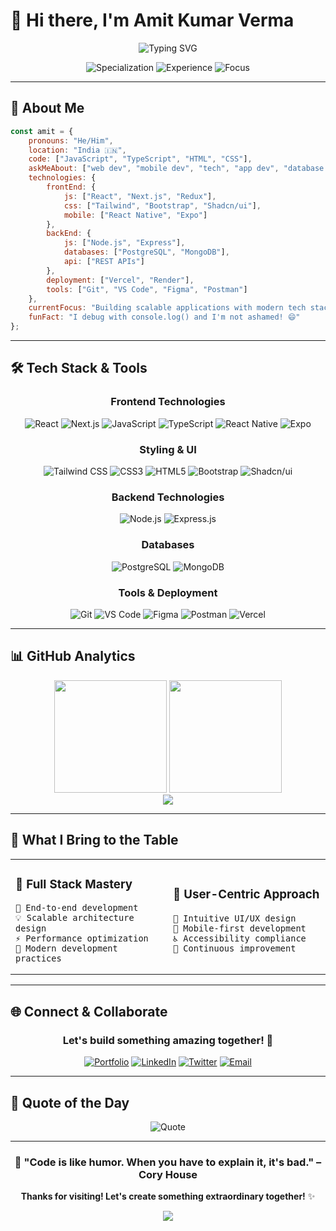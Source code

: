 # 👋 Hi there, I'm Amit Kumar Verma

<div align="center">
  
![Typing SVG](https://readme-typing-svg.herokuapp.com?font=Fira+Code&size=30&duration=3000&pause=1000&color=00D4FF&center=true&vCenter=true&width=600&height=100&lines=Full+Stack+Developer;React+%7C+Node.js+%7C+Next.js;Building+Amazing+User+Experiences;Always+Learning+New+Technologies)

</div>

<div align="center">
  <img src="https://img.shields.io/badge/Specialization-React%20%7C%20Node.js-blue?style=for-the-badge" alt="Specialization" />
  <img src="https://img.shields.io/badge/Experience-Frontend%20%2B%20Backend-orange?style=for-the-badge" alt="Experience" />
  <img src="https://img.shields.io/badge/Focus-Full%20Stack%20Development-brightgreen?style=for-the-badge" alt="Focus" />
</div>

---

## 🚀 About Me

```javascript
const amit = {
    pronouns: "He/Him",
    location: "India 🇮🇳",
    code: ["JavaScript", "TypeScript", "HTML", "CSS"],
    askMeAbout: ["web dev", "mobile dev", "tech", "app dev", "database design"],
    technologies: {
        frontEnd: {
            js: ["React", "Next.js", "Redux"],
            css: ["Tailwind", "Bootstrap", "Shadcn/ui"],
            mobile: ["React Native", "Expo"]
        },
        backEnd: {
            js: ["Node.js", "Express"],
            databases: ["PostgreSQL", "MongoDB"],
            api: ["REST APIs"]
        },
        deployment: ["Vercel", "Render"],
        tools: ["Git", "VS Code", "Figma", "Postman"]
    },
    currentFocus: "Building scalable applications with modern tech stack",
    funFact: "I debug with console.log() and I'm not ashamed! 😄"
};
```

---

## 🛠️ Tech Stack & Tools

<div align="center">

### Frontend Technologies
![React](https://img.shields.io/badge/React-20232A?style=for-the-badge&logo=react&logoColor=61DAFB)
![Next.js](https://img.shields.io/badge/Next.js-000000?style=for-the-badge&logo=next.js&logoColor=white)
![JavaScript](https://img.shields.io/badge/JavaScript-323330?style=for-the-badge&logo=javascript&logoColor=F7DF1E)
![TypeScript](https://img.shields.io/badge/TypeScript-007ACC?style=for-the-badge&logo=typescript&logoColor=white)
![React Native](https://img.shields.io/badge/React_Native-20232A?style=for-the-badge&logo=react&logoColor=61DAFB)
![Expo](https://img.shields.io/badge/Expo-000020?style=for-the-badge&logo=expo&logoColor=white)

### Styling & UI
![Tailwind CSS](https://img.shields.io/badge/Tailwind_CSS-38B2AC?style=for-the-badge&logo=tailwind-css&logoColor=white)
![CSS3](https://img.shields.io/badge/CSS3-1572B6?style=for-the-badge&logo=css3&logoColor=white)
![HTML5](https://img.shields.io/badge/HTML5-E34F26?style=for-the-badge&logo=html5&logoColor=white)
![Bootstrap](https://img.shields.io/badge/Bootstrap-563D7C?style=for-the-badge&logo=bootstrap&logoColor=white)
![Shadcn/ui](https://img.shields.io/badge/shadcn/ui-000000?style=for-the-badge&logo=shadcnui&logoColor=white)

### Backend Technologies
![Node.js](https://img.shields.io/badge/Node.js-339933?style=for-the-badge&logo=nodedotjs&logoColor=white)
![Express.js](https://img.shields.io/badge/Express.js-000000?style=for-the-badge&logo=express&logoColor=white)


### Databases
![PostgreSQL](https://img.shields.io/badge/PostgreSQL-316192?style=for-the-badge&logo=postgresql&logoColor=white)
![MongoDB](https://img.shields.io/badge/MongoDB-4EA94B?style=for-the-badge&logo=mongodb&logoColor=white)

### Tools & Deployment
![Git](https://img.shields.io/badge/Git-F05032?style=for-the-badge&logo=git&logoColor=white)
![VS Code](https://img.shields.io/badge/VS_Code-007ACC?style=for-the-badge&logo=visual-studio-code&logoColor=white)
![Figma](https://img.shields.io/badge/Figma-F24E1E?style=for-the-badge&logo=figma&logoColor=white)
![Postman](https://img.shields.io/badge/Postman-FF6C37?style=for-the-badge&logo=postman&logoColor=white)
![Vercel](https://img.shields.io/badge/Vercel-000000?style=for-the-badge&logo=vercel&logoColor=white)

</div>

---

## 📊 GitHub Analytics

<div align="center">
  <img height="180em" src="https://github-readme-stats.vercel.app/api?username=amitkrvr&show_icons=true&theme=tokyonight&include_all_commits=true&count_private=true"/>
  <img height="180em" src="https://github-readme-stats.vercel.app/api/top-langs/?username=amitkrvr&layout=compact&langs_count=8&theme=tokyonight"/>
</div>

<div align="center">
  <img src="https://github-readme-activity-graph.vercel.app/graph?username=amitkrvr&theme=tokyo-night&hide_border=true" />
</div>

---

## 💼 What I Bring to the Table

<table>
<tr>
<td width="50%">

### 🎯 **Full Stack Mastery**
```
🚀 End-to-end development
💡 Scalable architecture design
⚡ Performance optimization
🔧 Modern development practices
```

</td>
<td width="50%">

### 🌟 **User-Centric Approach**
```
🎨 Intuitive UI/UX design
📱 Mobile-first development
♿ Accessibility compliance
🔄 Continuous improvement
```

</td>
</tr>
</table>

---

## 🌐 Connect & Collaborate

<div align="center">

### Let's build something amazing together! 🚀

[![Portfolio](https://img.shields.io/badge/Portfolio-FF5722?style=for-the-badge&logo=google-chrome&logoColor=white)](https://devamit.info/)
[![LinkedIn](https://img.shields.io/badge/LinkedIn-0077B5?style=for-the-badge&logo=linkedin&logoColor=white)](https://www.linkedin.com/in/AmitKrVr)
[![Twitter](https://img.shields.io/badge/Twitter-1DA1F2?style=for-the-badge&logo=twitter&logoColor=white)](https://twitter.com/AmitKrVr)
[![Email](https://img.shields.io/badge/Email-D14836?style=for-the-badge&logo=gmail&logoColor=white)](mailto:devamit342@gmail.com)

</div>

---

## 💭 Quote of the Day

<div align="center">
  <img src="https://quotes-github-readme.vercel.app/api?type=horizontal&theme=tokyonight" alt="Quote" />
</div>

---

<div align="center">
  
### 🌟 "Code is like humor. When you have to explain it, it's bad." – Cory House

**Thanks for visiting! Let's create something extraordinary together!** ✨

<img src="https://capsule-render.vercel.app/api?type=waving&color=gradient&height=100&section=footer&animation=fadeIn" />

</div>
